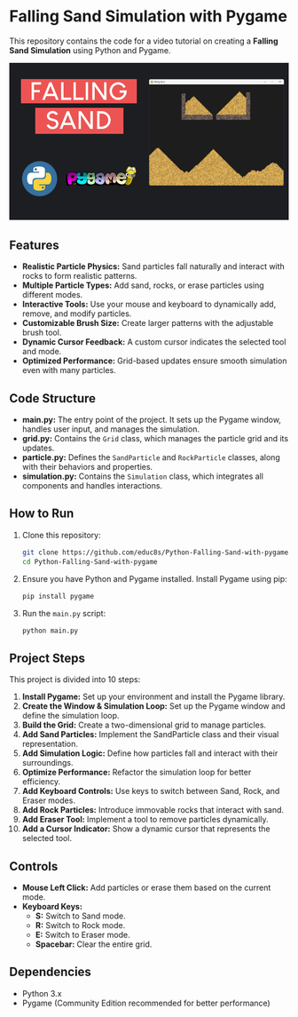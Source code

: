 # Falling Sand Simulation with Pygame

This repository contains the code for a video tutorial on creating a **Falling Sand Simulation** using Python and Pygame.
<p align="center">
  <img src="preview.jpg" alt="Falling Sand Simulation Preview" width="960">
</p>

## Features

- **Realistic Particle Physics:** Sand particles fall naturally and interact with rocks to form realistic patterns.
- **Multiple Particle Types:** Add sand, rocks, or erase particles using different modes.
- **Interactive Tools:** Use your mouse and keyboard to dynamically add, remove, and modify particles.
- **Customizable Brush Size:** Create larger patterns with the adjustable brush tool.
- **Dynamic Cursor Feedback:** A custom cursor indicates the selected tool and mode.
- **Optimized Performance:** Grid-based updates ensure smooth simulation even with many particles.

## Code Structure

- **main.py:** The entry point of the project. It sets up the Pygame window, handles user input, and manages the simulation.
- **grid.py:** Contains the `Grid` class, which manages the particle grid and its updates.
- **particle.py:** Defines the `SandParticle` and `RockParticle` classes, along with their behaviors and properties.
- **simulation.py:** Contains the `Simulation` class, which integrates all components and handles interactions.

## How to Run

1. Clone this repository:
   ```bash
   git clone https://github.com/educ8s/Python-Falling-Sand-with-pygame.git
   cd Python-Falling-Sand-with-pygame
   ```

2. Ensure you have Python and Pygame installed. Install Pygame using pip:
   ```bash
   pip install pygame
   ```

3. Run the `main.py` script:
   ```bash
   python main.py
   ```

## Project Steps

This project is divided into 10 steps:
1. **Install Pygame:** Set up your environment and install the Pygame library.
2. **Create the Window & Simulation Loop:** Set up the Pygame window and define the simulation loop.
3. **Build the Grid:** Create a two-dimensional grid to manage particles.
4. **Add Sand Particles:** Implement the SandParticle class and their visual representation.
5. **Add Simulation Logic:** Define how particles fall and interact with their surroundings.
6. **Optimize Performance:** Refactor the simulation loop for better efficiency.
7. **Add Keyboard Controls:** Use keys to switch between Sand, Rock, and Eraser modes.
8. **Add Rock Particles:** Introduce immovable rocks that interact with sand.
9. **Add Eraser Tool:** Implement a tool to remove particles dynamically.
10. **Add a Cursor Indicator:** Show a dynamic cursor that represents the selected tool.

## Controls

- **Mouse Left Click:** Add particles or erase them based on the current mode.
- **Keyboard Keys:**
  - **S:** Switch to Sand mode.
  - **R:** Switch to Rock mode.
  - **E:** Switch to Eraser mode.
  - **Spacebar:** Clear the entire grid.

## Dependencies

- Python 3.x
- Pygame (Community Edition recommended for better performance)
